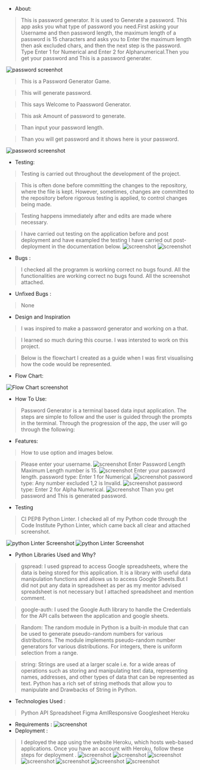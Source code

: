 * About:
>This is password generator. It is used to Generate a password. This app asks you what type of password you need.First asking your Username and then password length, the maximum length of a password is 15 characters and asks you to Enter the maximum length then ask excluded chars, and then  the next step is the password. Type Enter 1 for Numerical and  Enter 2 for Alphanumerical.Then you get your password and This is a password generater.

![password screenhot](Assets/images/password10.png)

>This is a Password Generator Game.

>This will generate password.

>This says Welcome to Paassword Generator.

>This ask Amount of password to generate.

>Than input your password length.

>Than you will get password and it shows here is your password.

![password screenshot](Assets/images/password2.png)

* Testing:

>Testing is carried out throughout the development of the project.

>This is often done before committing the changes to the repository, where the file is kept. However, sometimes, changes are committed to the repository before rigorous testing is applied, to control changes being made.

>Testing happens immediately after and edits are made where necessary.

>I have carried out testing on the application before and post deployment and have exampled the testing I have carried out post-deployment in the documentation below. 
>![screenshot](Assets/images/password12.png)
>![screenshot](Assets/images/password11.png)
* Bugs :
>I checked all the programm is working correct no bugs found.
>All the functionalities are working correct no bugs found.
>All the screenshot attached.
* Unfixed Bugs :

>None

* Design and Inspiration

>I was inspired to make a password generator and working on a that.

>I learned so much during this course. I was intersted to work on this project.

>Below is the flowchart I created as a guide when I was first visualising how the code would be represented.

* Flow Chart:

![Flow Chart screenshot](Assets/images/password1.png)

* How To Use:
>Password Generator is a terminal based data input application. The steps are simple to follow and the user is guided through the prompts in the terminal. Through the progression of the app, the user will go through the following:

* Features:
> How to use option and images below.

>Please enter your username.
![screenshot](Assets/images/password9.png)
>Enter Password Length Maximum Length number is 15.
![screenshot](Assets/images/password3.png)
>Enter your password length.
>password type: Enter 1 for Numerical.
![screenshot](Assets/images/password5.png)
>password type: Any number excluded 1,2 is Invalid.
![screenshot](Assets/images/password7.png)
>password type: Enter 2 for Alpha Numerical.
![screenshot](Assets/images/password6.png)
>Than you get password and This is generated password.
* Testing
>CI PEP8 Python Linter.
>I checked all of my Python code through the Code Institute Python Linter, which came back all clear and attached screenshot.

![python Linter Screenshot](Assets/images/password13.png)
![python Linter Screenshot](Assets/images/password8.png)

 * Python Libraries Used and Why?

>gspread: I used gspread to access Google spreadsheets, where the data is being stored for this application. It is a library with useful data manipulation functions and allows us to access Google Sheets.But I did not put any data in spreadsheet as per as my mentor advised spreadsheet is not necessary but I attached spreadsheet and mention comment.

>google-auth: I used the Google Auth library to handle the Credentials for the API calls between the application and google sheets.

>Random: The random module in Python is a built-in module that can be used to generate pseudo-random numbers for various distributions. The module implements pseudo-random number generators for various distributions. For integers, there is uniform selection from a range.

>string: Strings are used at a larger scale i.e. for a wide areas of operations such as storing and manipulating text data, representing names, addresses, and other types of data that can be represented as text. Python has a rich set of string methods that allow you to manipulate and Drawbacks
of String in Python.

* Technologies Used :

>Python
>API
>Spreadsheet
>Figma
>AmIResponsive
>Googlesheet
>Heroku
* Requirements :
![screenshot](Assets/images/password19.png)
* Deployment :
>I deployed the app using the website Heroku, which hosts web-based applications. Once you have an account with Heroku, follow these steps for deployment .
![screenshot](Assets/images/password14.png)
![screenshot](Assets/images/password15.png)
![screenshot](Assets/images/password16.png)
![screenshot](Assets/images/password17.png)
![screenshot](Assets/images/password18.png)
![screenshot](Assets/images/password20.png)
![screenshot](Assets/images/password21.png)